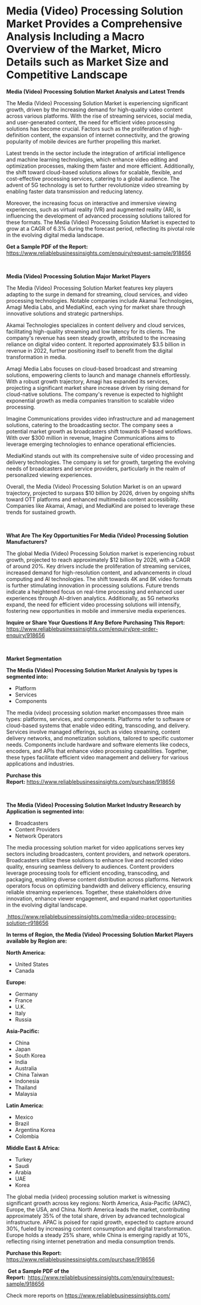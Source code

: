 <p><h1>Media (Video) Processing Solution Market Provides a Comprehensive Analysis Including a Macro Overview of the Market, Micro Details such as Market Size and Competitive Landscape</h1></p><p><strong>Media (Video) Processing Solution Market Analysis and Latest Trends</strong></p>
<p><p>The Media (Video) Processing Solution Market is experiencing significant growth, driven by the increasing demand for high-quality video content across various platforms. With the rise of streaming services, social media, and user-generated content, the need for efficient video processing solutions has become crucial. Factors such as the proliferation of high-definition content, the expansion of internet connectivity, and the growing popularity of mobile devices are further propelling this market.</p><p>Latest trends in the sector include the integration of artificial intelligence and machine learning technologies, which enhance video editing and optimization processes, making them faster and more efficient. Additionally, the shift toward cloud-based solutions allows for scalable, flexible, and cost-effective processing services, catering to a global audience. The advent of 5G technology is set to further revolutionize video streaming by enabling faster data transmission and reducing latency.</p><p>Moreover, the increasing focus on interactive and immersive viewing experiences, such as virtual reality (VR) and augmented reality (AR), is influencing the development of advanced processing solutions tailored for these formats. The Media (Video) Processing Solution Market is expected to grow at a CAGR of 6.3% during the forecast period, reflecting its pivotal role in the evolving digital media landscape.</p></p>
<p><strong>Get a Sample PDF of the Report:&nbsp;</strong> <a href="https://www.reliablebusinessinsights.com/enquiry/request-sample/918656?utm_campaign=2321&utm_medium=2&utm_source=Github&utm_content=ia&utm_term=11032025&utm_id=media-video-processing-solution">https://www.reliablebusinessinsights.com/enquiry/request-sample/918656</a></p>
<p>&nbsp;</p>
<p><strong>Media (Video) Processing Solution Major Market Players</strong></p>
<p><p>The Media (Video) Processing Solution Market features key players adapting to the surge in demand for streaming, cloud services, and video processing technologies. Notable companies include Akamai Technologies, Amagi Media Labs, and MediaKind, each vying for market share through innovative solutions and strategic partnerships.</p><p>Akamai Technologies specializes in content delivery and cloud services, facilitating high-quality streaming and low latency for its clients. The company's revenue has seen steady growth, attributed to the increasing reliance on digital video content. It reported approximately $3.5 billion in revenue in 2022, further positioning itself to benefit from the digital transformation in media.</p><p>Amagi Media Labs focuses on cloud-based broadcast and streaming solutions, empowering clients to launch and manage channels effortlessly. With a robust growth trajectory, Amagi has expanded its services, projecting a significant market share increase driven by rising demand for cloud-native solutions. The company's revenue is expected to highlight exponential growth as media companies transition to scalable video processing.</p><p>Imagine Communications provides video infrastructure and ad management solutions, catering to the broadcasting sector. The company sees a potential market growth as broadcasters shift towards IP-based workflows. With over $300 million in revenue, Imagine Communications aims to leverage emerging technologies to enhance operational efficiencies.</p><p>MediaKind stands out with its comprehensive suite of video processing and delivery technologies. The company is set for growth, targeting the evolving needs of broadcasters and service providers, particularly in the realm of personalized viewing experiences.</p><p>Overall, the Media (Video) Processing Solution Market is on an upward trajectory, projected to surpass $10 billion by 2026, driven by ongoing shifts toward OTT platforms and enhanced multimedia content accessibility. Companies like Akamai, Amagi, and MediaKind are poised to leverage these trends for sustained growth.</p></p>
<p>&nbsp;</p>
<p><strong>What Are The Key Opportunities For Media (Video) Processing Solution Manufacturers?</strong></p>
<p><p>The global Media (Video) Processing Solution market is experiencing robust growth, projected to reach approximately $12 billion by 2026, with a CAGR of around 20%. Key drivers include the proliferation of streaming services, increased demand for high-resolution content, and advancements in cloud computing and AI technologies. The shift towards 4K and 8K video formats is further stimulating innovation in processing solutions. Future trends indicate a heightened focus on real-time processing and enhanced user experiences through AI-driven analytics. Additionally, as 5G networks expand, the need for efficient video processing solutions will intensify, fostering new opportunities in mobile and immersive media experiences.</p></p>
<p><strong>Inquire or Share Your Questions If Any Before Purchasing This Report:</strong> <a href="https://www.reliablebusinessinsights.com/enquiry/pre-order-enquiry/918656?utm_campaign=2321&utm_medium=2&utm_source=Github&utm_content=ia&utm_term=11032025&utm_id=media-video-processing-solution">https://www.reliablebusinessinsights.com/enquiry/pre-order-enquiry/918656</a></p>
<p>&nbsp;</p>
<p><strong>Market Segmentation</strong></p>
<p><strong>The Media (Video) Processing Solution Market Analysis by types is segmented into:</strong></p>
<p><ul><li>Platform</li><li>Services</li><li>Components</li></ul></p>
<p><p>The media (video) processing solution market encompasses three main types: platforms, services, and components. Platforms refer to software or cloud-based systems that enable video editing, transcoding, and delivery. Services involve managed offerings, such as video streaming, content delivery networks, and monetization solutions, tailored to specific customer needs. Components include hardware and software elements like codecs, encoders, and APIs that enhance video processing capabilities. Together, these types facilitate efficient video management and delivery for various applications and industries.</p></p>
<p><strong>Purchase this Report:&nbsp;</strong><a href="https://www.reliablebusinessinsights.com/purchase/918656?utm_campaign=2321&utm_medium=2&utm_source=Github&utm_content=ia&utm_term=11032025&utm_id=media-video-processing-solution">https://www.reliablebusinessinsights.com/purchase/918656</a></p>
<p>&nbsp;</p>
<p><strong>The Media (Video) Processing Solution Market Industry Research by Application is segmented into:</strong></p>
<p><ul><li>Broadcasters</li><li>Content Providers</li><li>Network Operators</li></ul></p>
<p><p>The media processing solution market for video applications serves key sectors including broadcasters, content providers, and network operators. Broadcasters utilize these solutions to enhance live and recorded video quality, ensuring seamless delivery to audiences. Content providers leverage processing tools for efficient encoding, transcoding, and packaging, enabling diverse content distribution across platforms. Network operators focus on optimizing bandwidth and delivery efficiency, ensuring reliable streaming experiences. Together, these stakeholders drive innovation, enhance viewer engagement, and expand market opportunities in the evolving digital landscape.</p></p>
<p><a href="https://www.reliablebusinessinsights.com/media-video-processing-solution-r918656?utm_campaign=2321&utm_medium=2&utm_source=Github&utm_content=ia&utm_term=11032025&utm_id=media-video-processing-solution">&nbsp;https://www.reliablebusinessinsights.com/media-video-processing-solution-r918656</a></p>
<p><strong>In terms of Region, the Media (Video) Processing Solution Market Players available by Region are:</strong></p>
<p>
    <p> <strong> North America: </strong>
        <ul>
            <li>United States</li>
            <li>Canada</li>
        </ul>
        </p> 
    <p> <strong> Europe: </strong>
        <ul>
            <li>Germany</li>
            <li>France</li>
            <li>U.K.</li>
            <li>Italy</li>
            <li>Russia</li>
        </ul>
        </p> 
    <p> <strong> Asia-Pacific: </strong>
        <ul>
            <li>China</li>
            <li>Japan</li>
            <li>South Korea</li>
            <li>India</li>
            <li>Australia</li>
            <li>China Taiwan</li>
            <li>Indonesia</li>
            <li>Thailand</li>
            <li>Malaysia</li>
        </ul>
        </p> 
    <p> <strong> Latin America: </strong>
        <ul>
            <li>Mexico</li>
            <li>Brazil</li>
            <li>Argentina Korea</li>
            <li>Colombia</li>
        </ul>
        </p> 
    <p> <strong> Middle East & Africa: </strong>
        <ul>
            <li>Turkey</li>
            <li>Saudi</li>
            <li>Arabia</li>
            <li>UAE</li>
            <li>Korea</li>
        </ul>
    </p>
    </p>
<p><p>The global media (video) processing solution market is witnessing significant growth across key regions: North America, Asia-Pacific (APAC), Europe, the USA, and China. North America leads the market, contributing approximately 35% of the total share, driven by advanced technological infrastructure. APAC is poised for rapid growth, expected to capture around 30%, fueled by increasing content consumption and digital transformation. Europe holds a steady 25% share, while China is emerging rapidly at 10%, reflecting rising internet penetration and media consumption trends.</p></p>
<p><strong>Purchase this Report: </strong><a href="https://www.reliablebusinessinsights.com/purchase/918656?utm_campaign=2321&utm_medium=2&utm_source=Github&utm_content=ia&utm_term=11032025&utm_id=media-video-processing-solution">https://www.reliablebusinessinsights.com/purchase/918656</a></p>
<p>&nbsp;<strong>Get a Sample PDF of the Report:&nbsp;&nbsp;</strong><a href="https://www.reliablebusinessinsights.com/enquiry/request-sample/918656?utm_campaign=2321&utm_medium=2&utm_source=Github&utm_content=ia&utm_term=11032025&utm_id=media-video-processing-solution">https://www.reliablebusinessinsights.com/enquiry/request-sample/918656</a></p>
<p><strong></strong></p>
<p>Check more reports on <a href="https://www.reliablebusinessinsights.com/?utm_campaign=2321&utm_medium=2&utm_source=Github&utm_content=ia&utm_term=11032025&utm_id=media-video-processing-solution">https://www.reliablebusinessinsights.com/</a></p>